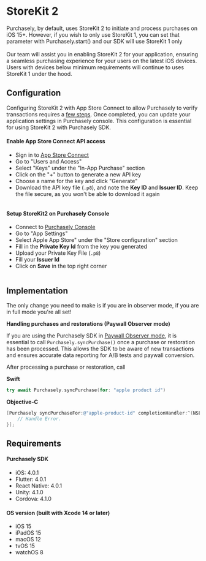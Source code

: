 # StoreKit 2

Purchasely, by default, uses StoreKit 2 to initiate and process purchases on iOS 15+. However, if you wish to only use StoreKit 1, you can set that parameter with Purchasely.start() and our SDK will use StoreKit 1 only\
\
Our team will assist you in enabling StoreKit 2 for your application, ensuring a seamless purchasing experience for your users on the latest iOS devices.\
Users with devices below minimum requirements will continue to uses StoreKit 1 under the hood.

## Configuration

Configuring StoreKit 2 with App Store Connect to allow Purchasely to verify transactions requires a [few steps](https://developer.apple.com/documentation/appstoreserverapi/creating\_api\_keys\_to\_use\_with\_the\_app\_store\_server\_api). Once completed, you can update your application settings in Purchasely console. This configuration is essential for using StoreKit 2 with Purchasely SDK.

#### **Enable App Store Connect API access**

* Sign in to [App Store Connect](https://appstoreconnect.apple.com/access/api/subs)
* Go to "Users and Access"
* Select "Keys" under the "In-App Purchase" section
* Click on the "+" button to generate a new API key
* Choose a name for the key and click "Generate"
* Download the API key file (`.p8`), and note the **Key ID** and **Issuer ID**. Keep the file secure, as you won't be able to download it again

<figure><img src="https://files.gitbook.com/v0/b/gitbook-x-prod.appspot.com/o/spaces%2FGgUdOzhqa07uh7nB2iZA%2Fuploads%2FuzmdiMgxXbvsSrj7F58m%2FSCR-20230403-nktk.png?alt=media&#x26;token=8e370356-52f1-4913-8a78-702d441ace65" alt=""><figcaption></figcaption></figure>

#### Setup StoreKit2 on Purchasely Console

* Connect to [Purchasely Console](https://console.purchasely.io/)
* Go to "App Settings"
* Select Apple App Store" under the "Store configuration" section
* Fill in the **Private Key Id** from the key you generated
* Upload your Private Key File (`.p8`)
* Fill your **Issuer Id**
* Click on **Save** in the top right corner

<figure><img src="https://files.gitbook.com/v0/b/gitbook-x-prod.appspot.com/o/spaces%2FGgUdOzhqa07uh7nB2iZA%2Fuploads%2FGziQy6NPfXfCjK3doltM%2FSCR-20230403-nefu.png?alt=media&#x26;token=fa220406-60e9-4b51-bf9d-cd5e70535913" alt=""><figcaption></figcaption></figure>

## Implementation

The only change you need to make is if you are in observer mode, if you are in full mode you're all set!

**Handling purchases and restorations (Paywall Observer mode)**

If you are using the Purchasely SDK in [Paywall Observer mode](paywall-observer-mode.md), it is essential to call `Purchasely.syncPurchase()` once a purchase or restoration has been processed. This allows the SDK to be aware of new transactions and ensures accurate data reporting for A/B tests and paywall conversion.

After processing a purchase or restoration, call

**Swift**

```swift
try await Purchasely.syncPurchase(for: "apple product id")
```

**Objective-C**

```objectivec
[Purchasely syncPurchaseFor:@"apple-product-id" completionHandler:^(NSError * _Nullable error) {
    // Handle Error.    
}];
```

## Requirements

#### Purchasely SDK

* iOS: 4.0.1
* Flutter: 4.0.1
* React Native: 4.0.1
* Unity: 4.1.0
* Cordova: 4.1.0

#### **OS version** (built with Xcode 14 or later)

* iOS 15
* iPadOS 15
* macOS 12
* tvOS 15
* watchOS 8
